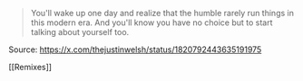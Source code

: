 > You'll wake up one day and realize that the humble rarely run things in this modern era. 
> And you'll know you have no choice but to start talking about yourself too.

Source: https://x.com/thejustinwelsh/status/1820792443635191975

[[Remixes]]

